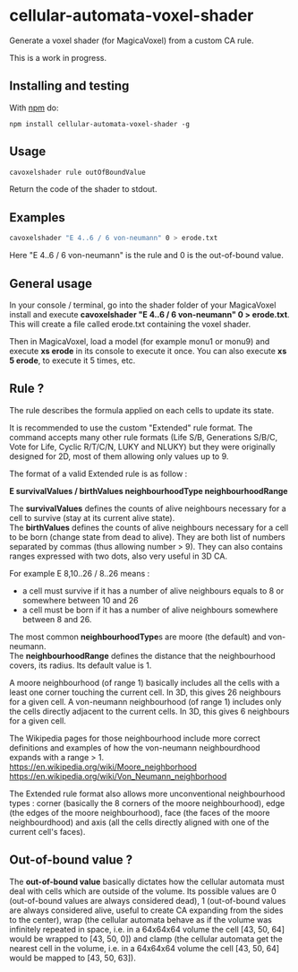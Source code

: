 # cellular-automata-voxel-shader

Generate a voxel shader (for MagicaVoxel) from a custom CA rule.

This is a work in progress.

## Installing and testing

With [npm](http://npmjs.org) do:

```
npm install cellular-automata-voxel-shader -g
```

## Usage

```bash
cavoxelshader rule outOfBoundValue
```

Return the code of the shader to stdout.

## Examples

```bash
cavoxelshader "E 4..6 / 6 von-neumann" 0 > erode.txt
```

Here "E 4..6 / 6 von-neumann" is the rule and 0 is the out-of-bound value.

## General usage

In your console / terminal, go into the shader folder of your MagicaVoxel install and execute **cavoxelshader "E 4..6 / 6 von-neumann" 0 > erode.txt**. This will create a file called erode.txt containing the voxel shader.

Then in MagicaVoxel, load a model (for example monu1 or monu9) and execute **xs erode** in its console to execute it once. You can also execute **xs 5 erode**, to execute it 5 times, etc.

## Rule ?

The rule describes the formula applied on each cells to update its state.

It is recommended to use the custom "Extended" rule format. The command accepts many other rule formats (Life S/B, Generations S/B/C, Vote for Life, Cyclic R/T/C/N, LUKY and NLUKY) but they were originally designed for 2D, most of them allowing only values up to 9.

The format of a valid Extended rule is as follow :

**E survivalValues / birthValues neighbourhoodType neighbourhoodRange**

The **survivalValues** defines the counts of alive neighbours necessary for a cell to survive (stay at its current alive state).<br />
The **birthValues** defines the counts of alive neighbours necessary for a cell to be born (change state from dead to alive).
They are both list of numbers separated by commas (thus allowing number > 9). They can also contains ranges expressed with two dots, also very useful in 3D CA.

For example E 8,10..26 / 8..26 means :

* a cell must survive if it has a number of alive neighbours equals to 8 or somewhere between 10 and 26
* a cell must be born if it has a number of alive neighbours somewhere between 8 and 26.

The most common **neighbourhoodType**s are moore (the default) and von-neumann.<br />
The **neighbourhoodRange** defines the distance that the neighbourhood covers, its radius. Its default value is 1.

A moore neighbourhood (of range 1) basically includes all the cells with a least one corner touching the current cell. In 3D, this gives 26 neighbours for a given cell. A von-neumann neighbourhood (of range 1) includes only the cells directly adjacent to the current cells. In 3D, this gives 6 neighbours for a given cell.

The Wikipedia pages for those neighbourhood include more correct definitions and examples of how the von-neumann neighbourdhood expands with a range > 1. https://en.wikipedia.org/wiki/Moore_neighborhood  https://en.wikipedia.org/wiki/Von_Neumann_neighborhood

The Extended rule format also allows more unconventional neighbourhood types : corner (basically the 8 corners of the moore neighbourhood), edge (the edges of the moore neighbourhood), face (the faces of the moore neighbourdhood) and axis (all the cells directly aligned with one of the current cell's faces).

## Out-of-bound value ?

The **out-of-bound value** basically dictates how the cellular automata must deal with cells which are outside of the volume. Its possible values are 0 (out-of-bound values are always considered dead), 1 (out-of-bound values are always considered alive, useful to create CA expanding from the sides to the center), wrap (the cellular automata behave as if the volume was infinitely repeated in space, i.e. in a 64x64x64 volume the cell [43, 50, 64] would be wrapped to [43, 50, 0]) and clamp (the cellular automata get the nearest cell in the volume, i.e. in a 64x64x64 volume the cell [43, 50, 64] would be mapped to [43, 50, 63]).

